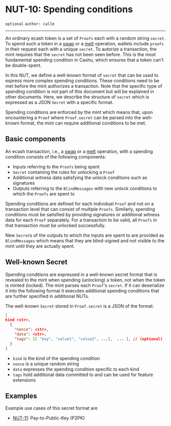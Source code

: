 NUT-10: Spending conditions
==========================

`optional` `author: calle`

---

An ordinary ecash token is a set of `Proofs` each with a random string `secret`. To spend such a token in a [swap][03] or a [melt][05] operation, wallets include `proofs` in their request each with a unique `secret`. To autorize a transaction, the mint requires that the `secret` has not been seen before. This is the most fundamental spending condition in Cashu, which ensures that a token can't be double-spent. 

In this NUT, we define a well-known format of `secret` that can be used to express more complex spending conditions. These conditions need to be met before the mint authorizes a transaction. Note that the specific type of spending condition is not part of this document but will be explained in other documents. Here, we describe the structure of `secret` which is expressed as a JSON `Secret` with a specific format.

Spending conditions are enforced by the mint which means that, upon encountering a `Proof` where `Proof.secret` can be parsed into the well-known format, the mint can require additional conditions to be met.

## Basic components
An ecash transaction, i.e., a [swap][03] or a [melt][05] operation, with a spending condition consists of the following components:

- Inputs referring to the `Proofs` being spent
- `Secret` containing the rules for unlocking a `Proof`
- Additional witness data satisfying the unlock conditions such as signatures
- Outputs referring to the `BlindMessages` with new unlock conditions to which the `Proofs` are spent to

Spending conditions are defined for each individual `Proof` and not on a transaction level that can consist of multiple `Proofs`. Similarly, spending conditions must be satisfied by providing signatures or additional witness data for each `Proof` separately. For a transaction to be valid, all `Proofs` in that transaction must be unlocked successfully.

New `Secret`s of the outputs to which the inputs are spent to are provided as `BlindMessages` which means that they are blind-signed and not visible to the mint until they are actually spent.

## Well-known Secret

Spending conditions are expressed in a well-known secret format that is revealed to the mint when spending (unlocking) a token, not when the token is minted (locked). The mint parses each `Proof`'s `secret`. If it can deserialize it into the following format it executes additional spending conditions that are further specified in additional NUTs.

The well-known `Secret` stored in `Proof.secret` is a JSON of the format:

```json
[
kind <str>, 
  {
    "nonce": <str>,
    "data": <str>,
    "tags": [[ "key", "value1", "value2", ...],  ... ], // (optional)
  }
]
```

- `kind` is the kind of the spending condition
- `nonce` is a unique random string
- `data` expresses the spending condition specific to each kind
- `tags` hold additional data committed to and can be used for feature extensions
 
## Examples

Example use cases of this secret format are

- [NUT-11][11]: Pay-to-Public-Key (P2PK)

[00]: 00.md
[01]: 01.md
[02]: 02.md
[03]: 03.md
[04]: 04.md
[05]: 05.md
[06]: 06.md
[07]: 07.md
[08]: 08.md
[09]: 09.md
[10]: 10.md
[11]: 11.md
[12]: 12.md
